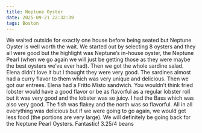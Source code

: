 ```yaml
---
title: Neptune Oyster
date: 2025-09-21 22:32:39
tags: Boston
---
```


We waited outside for exactly one house before being seated but Neptune Oyster is well worth the wait. We started out by selecting 8 oysters and they all were good but the highlight was Neptune’s in-house oyster, the Neptune Pearl (when we go again we will just be getting those as they were maybe the best oysters we’ve ever had). Then we got the whole sardine salad. Elena didn’t love it but I thought they were very good. The sardines almost had a curry flavor to them which was very unique and delicious. Then we got our entrees. Elena had a Fritto Misto sandwich. You wouldn’t think fried lobster would have a good flavor or be as flavorful as a regular lobster roll but it was very good and the lobster was so juicy. I had the Bass which was also very good. The fish was flakey and the north was so flavorful. All in all everything was delicious but if we were going to go again, we would get less food (the portions are very large). We will definitely be going back for the Neptune Pearl Oysters. Fantastic! 3.25/4 beans